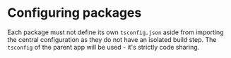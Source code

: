 # Configuring packages

Each package must not define its own `tsconfig.json` aside from importing the central configuration as they
do not have an isolated build step. The `tsconfig` of the parent app will be used - it's strictly code sharing.
